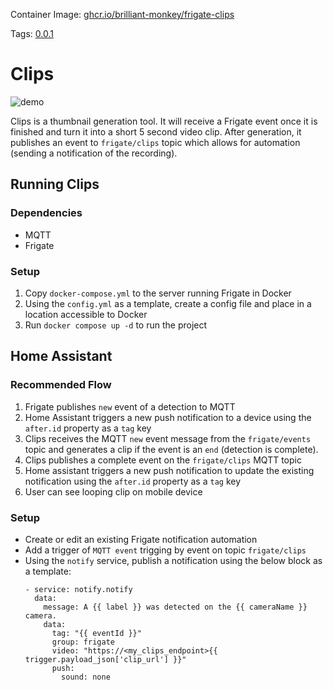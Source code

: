 
Container Image: [ghcr.io/brilliant-monkey/frigate-clips](ghcr.io/brilliant-monkey/frigate-clips)

Tags: [0.0.1](ghcr.io/brilliant-monkey/frigate-clips:0.0.1)

# Clips

![demo](https://user-images.githubusercontent.com/11224731/228419650-565ffcc4-2213-4312-8331-7c3e0cef01b3.gif)

Clips is a thumbnail generation tool. It will receive a Frigate event once it is finished and turn it into a short 5 second video clip. After generation, it publishes an event to `frigate/clips` topic which allows for automation (sending a notification of the recording).

## Running Clips

### Dependencies

- MQTT
- Frigate

### Setup

1. Copy `docker-compose.yml` to the server running Frigate in Docker
1. Using the `config.yml` as a template, create a config file and place in a location accessible to Docker
1. Run `docker compose up -d` to run the project

## Home Assistant

### Recommended Flow

1. Frigate publishes `new` event of a detection to MQTT
1. Home Assistant triggers a new push notification to a device using the `after.id` property as a `tag` key
1. Clips receives the MQTT `new` event message from the `frigate/events` topic and generates a clip if the event is an `end` (detection is complete).
1. Clips publishes a complete event on the `frigate/clips` MQTT topic
1. Home assistant triggers a new push notification to update the existing notification using the `after.id` property as a `tag` key
1. User can see looping clip on mobile device

### Setup

- Create or edit an existing Frigate notification automation
- Add a trigger of `MQTT event` trigging by event on topic `frigate/clips`
- Using the `notify` service, publish a notification using the below block as a template:
  ```
  - service: notify.notify
    data:
      message: A {{ label }} was detected on the {{ cameraName }} camera.
      data:
        tag: "{{ eventId }}"
        group: frigate
        video: "https://<my_clips_endpoint>{{ trigger.payload_json['clip_url'] }}"
        push:
          sound: none
  ```
